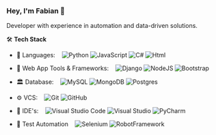 ### Hey, I'm Fabian 👋

Developer with experience in automation and data-driven solutions.

🛠️ **Tech Stack**
- 📜 Languages: &nbsp;&nbsp; ![Python](https://img.shields.io/badge/Python-black?logo=python)  ![JavaScript](https://img.shields.io/badge/JavaScript-black?logo=javascript)  ![C#](https://img.shields.io/badge/C%23-black?logo=C%23&logoColor=%230C5014) ![Html](https://img.shields.io/badge/HTML-black?logo=html5)

- 🧰 Web App Tools & Frameworks: &nbsp;&nbsp; ![Django](https://img.shields.io/badge/Django-black?logo=django) ![NodeJS](https://img.shields.io/badge/Node.js-black?logo=Node.js) ![Bootstrap](https://img.shields.io/badge/Bootstrap-black?logo=Bootstrap)

- 🏛️ Database: &nbsp;&nbsp; ![MySQL](https://img.shields.io/badge/MySQL-black?logo=MYSQL&logoColor=%2300758F) ![MongoDB](https://img.shields.io/badge/MongoDB-black?logo=mongodb) ![Postgres](https://img.shields.io/badge/Postgresql-black?logo=postgresql)

- ⚙️ VCS: &nbsp;&nbsp; ![Git](https://img.shields.io/badge/Git-black?logo=Git) ![GitHub](https://img.shields.io/badge/Github-black?logo=Github)

- 🔧 IDE's: &nbsp;&nbsp; ![Visual Studio Code](https://img.shields.io/badge/Visual%20Studio%20Code-black?logo=Visual%20Studio%20Code&logoColor=%230078d7) ![Visual Studio](https://img.shields.io/badge/Visual%20Studio-black?logo=Visual%20Studio&logoColor=%23492a62) ![PyCharm](https://img.shields.io/badge/Pycharm-black?logo=Pycharm)

- 🤖 Test Automation &nbsp;&nbsp; ![Selenium](https://img.shields.io/badge/Selenium-black?logo=Selenium) ![RobotFramework](https://img.shields.io/badge/Robot%20Framework-black?logo=Robot%20Framework)

